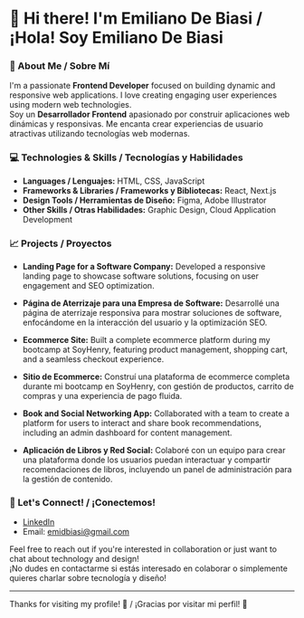 # 👋 Hi there! I'm Emiliano De Biasi / ¡Hola! Soy Emiliano De Biasi

### 🌱 About Me / Sobre Mí
I'm a passionate **Frontend Developer** focused on building dynamic and responsive web applications. I love creating engaging user experiences using modern web technologies.  
Soy un **Desarrollador Frontend** apasionado por construir aplicaciones web dinámicas y responsivas. Me encanta crear experiencias de usuario atractivas utilizando tecnologías web modernas.

### 💻 Technologies & Skills / Tecnologías y Habilidades
- **Languages / Lenguajes:** HTML, CSS, JavaScript
- **Frameworks & Libraries / Frameworks y Bibliotecas:** React, Next.js
- **Design Tools / Herramientas de Diseño:** Figma, Adobe Illustrator
- **Other Skills / Otras Habilidades:** Graphic Design, Cloud Application Development

### 📈 Projects / Proyectos
- **Landing Page for a Software Company:** Developed a responsive landing page to showcase software solutions, focusing on user engagement and SEO optimization.  
- **Página de Aterrizaje para una Empresa de Software:** Desarrollé una página de aterrizaje responsiva para mostrar soluciones de software, enfocándome en la interacción del usuario y la optimización SEO.

- **Ecommerce Site:** Built a complete ecommerce platform during my bootcamp at SoyHenry, featuring product management, shopping cart, and a seamless checkout experience.  
- **Sitio de Ecommerce:** Construí una plataforma de ecommerce completa durante mi bootcamp en SoyHenry, con gestión de productos, carrito de compras y una experiencia de pago fluida.

- **Book and Social Networking App:** Collaborated with a team to create a platform for users to interact and share book recommendations, including an admin dashboard for content management.  
- **Aplicación de Libros y Red Social:** Colaboré con un equipo para crear una plataforma donde los usuarios puedan interactuar y compartir recomendaciones de libros, incluyendo un panel de administración para la gestión de contenido.

### 🤝 Let's Connect! / ¡Conectemos!
- [LinkedIn](https://www.linkedin.com/in/emiliano-de-biasi-92b202236/)
- Email: emidbiasi@gmail.com

Feel free to reach out if you're interested in collaboration or just want to chat about technology and design!  
¡No dudes en contactarme si estás interesado en colaborar o simplemente quieres charlar sobre tecnología y diseño!

---

Thanks for visiting my profile! 🌟 / ¡Gracias por visitar mi perfil! 🌟
